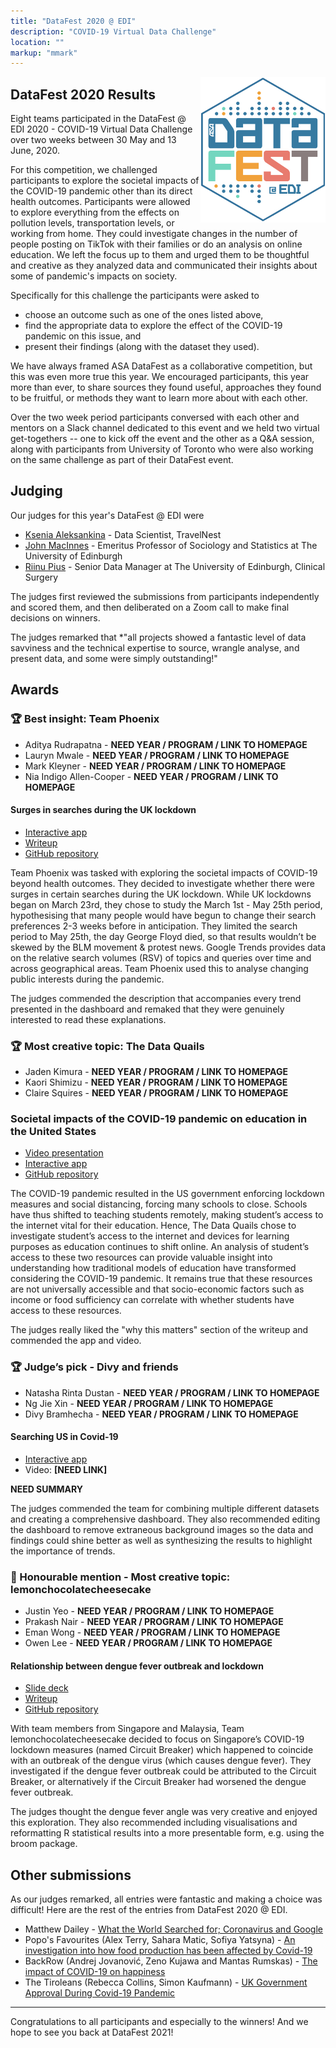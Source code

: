 ```yaml
---
title: "DataFest 2020 @ EDI"
description: "COVID-19 Virtual Data Challenge"
location: ""
markup: "mmark"
---
```


<img src="img/df-edi-logo-light.png" width="200px" alt="DataFest @ EDI logo" align="right">

## DataFest 2020 Results

Eight teams participated in the DataFest @ EDI 2020 - COVID-19 Virtual Data Challenge over two weeks between 30 May and 13 June, 2020. 

For this competition, we challenged participants to explore the societal impacts of the COVID-19 pandemic other than its direct health outcomes. Participants were allowed to explore everything from the effects on pollution levels, transportation levels, or working from home. They could investigate changes in the number of people posting on TikTok with their families or do an analysis on online education. We left the focus up to them and urged them to be thoughtful and creative as they analyzed data and communicated their insights about some of pandemic's impacts on society.

Specifically for this challenge the participants were asked to

- choose an outcome such as one of the ones listed above,
- find the appropriate data to explore the effect of the COVID-19 pandemic on this issue, and
- present their findings (along with the dataset they used).

We have always framed ASA DataFest as a collaborative competition, but this was even more true this year. We encouraged participants, this year more than ever, to share sources they found useful, approaches they found to be fruitful, or methods they want to learn more about with each other.

Over the two week period participants conversed with each other and mentors on a Slack channel dedicated to this event and we held two virtual get-togethers -- one to kick off the event and the other as a Q&A session, along with participants from University of Toronto who were also working on the same challenge as part of their DataFest event.

## Judging

Our judges for this year's DataFest @ EDI were

- [Ksenia Aleksankina](https://www.linkedin.com/in/ksenia-aleksankina-62816980/) - Data Scientist, TravelNest
- [John MacInnes](http://www.sps.ed.ac.uk/q-step/about_us/people/macinnes_john) - Emeritus Professor of Sociology and Statistics at The University of Edinburgh
- [Riinu Pius](https://www.riinu.me/) - Senior Data Manager at The University of Edinburgh, Clinical Surgery

The judges first reviewed the submissions from participants independently and scored them, and then deliberated on a Zoom call to make final decisions on winners. 

The judges remarked that *"all projects showed a fantastic level of data savviness and the technical expertise to source, wrangle analyse, and present data, and some were simply outstanding!"

## Awards

### 🏆 Best insight: Team Phoenix

- Aditya Rudrapatna - **NEED YEAR / PROGRAM / LINK TO HOMEPAGE**
- Lauryn Mwale - **NEED YEAR / PROGRAM / LINK TO HOMEPAGE**
- Mark Kleyner - **NEED YEAR / PROGRAM / LINK TO HOMEPAGE**
- Nia Indigo Allen-Cooper - **NEED YEAR / PROGRAM / LINK TO HOMEPAGE**

#### Surges in searches during the UK lockdown

- [Interactive app](https://phoenix-datafest.herokuapp.com) 
- [Writeup](https://github.com/datafest-edi/datafest-2020/tree/master/project-08)
- [GitHub repository](https://github.com/aditya101099/Edi-DataFest-2020)

Team Phoenix was tasked with exploring the societal impacts of COVID-19 beyond health outcomes. They decided to investigate whether there were surges in certain searches during the UK lockdown. While UK lockdowns began on March 23rd, they chose to study the March 1st - May 25th period, hypothesising that many people would have begun to change their search preferences 2-3 weeks before in anticipation. They limited the search period to May 25th, the day George Floyd died, so that results wouldn’t be skewed by the BLM movement & protest news. Google Trends provides data on the relative search volumes (RSV) of topics and queries over time and across geographical areas. Team Phoenix used this to analyse changing public interests during the pandemic.

The judges commended the description that accompanies every trend presented in the dashboard and remaked that they were genuinely interested to read these explanations.


### 🏆 Most creative topic: The Data Quails

- Jaden Kimura - **NEED YEAR / PROGRAM / LINK TO HOMEPAGE**
- Kaori Shimizu - **NEED YEAR / PROGRAM / LINK TO HOMEPAGE**
- Claire Squires - **NEED YEAR / PROGRAM / LINK TO HOMEPAGE**

### Societal impacts of the COVID-19 pandemic on education in the United States

- [Video presentation](https://www.youtube.com/watch?v=ey_PL0gF-oY)
- [Interactive app](https://datafest2020.shinyapps.io/TheDataQuails)
- [GitHub repository](https://github.com/clairesquires99/TheDataQuails)

The COVID-19 pandemic resulted in the US government enforcing lockdown measures and social distancing, forcing many schools to close. Schools have thus shifted to teaching students remotely, making student’s access to the internet vital for their education. Hence, The Data Quails chose to investigate student’s access to the internet and devices for learning purposes as education continues to shift online. An analysis of student’s access to these two resources can provide valuable insight into understanding how traditional models of education have transformed considering the COVID-19 pandemic. It remains true that these resources are not universally accessible and that socio-economic factors such as income or food sufficiency can correlate with whether students have access to these resources.

The judges really liked the "why this matters" section of the writeup and commended the app and video.


### 🏆 Judge’s pick - Divy and friends	

- Natasha Rinta Dustan - **NEED YEAR / PROGRAM / LINK TO HOMEPAGE**
- Ng Jie Xin - **NEED YEAR / PROGRAM / LINK TO HOMEPAGE**
- Divy Bramhecha - **NEED YEAR / PROGRAM / LINK TO HOMEPAGE**

#### Searching US in Covid-19

- [Interactive app](https://public.tableau.com/profile/divy.bramhecha#!/vizhome/SearchingusinCovid-19_/Dashboard1)
- Video: **[NEED LINK]**

**NEED SUMMARY**

The judges commended the team for combining multiple different datasets and creating a comprehensive dashboard. They also recommended editing the dashboard to remove extraneous background images so the data and findings could shine better as well as synthesizing the results to highlight the importance of trends.

### 🏅 Honourable mention - Most creative topic: lemonchocolatecheesecake

- Justin Yeo - **NEED YEAR / PROGRAM / LINK TO HOMEPAGE**
- Prakash Nair - **NEED YEAR / PROGRAM / LINK TO HOMEPAGE**
- Eman Wong - **NEED YEAR / PROGRAM / LINK TO HOMEPAGE**
- Owen Lee - **NEED YEAR / PROGRAM / LINK TO HOMEPAGE**

#### Relationship between dengue fever outbreak and lockdown

- [Slide deck](https://github.com/datafest-edi/datafest-2020/blob/master/project-03/presentation.pdf)
- [Writeup](https://github.com/datafest-edi/datafest-2020/blob/master/project-03/writeup.pdf)
- [GitHub repository](https://github.com/w0en/datafest2020)

With team members from Singapore and Malaysia, Team lemonchocolatecheesecake decided to focus on Singapore’s COVID-19 lockdown measures (named Circuit Breaker) which happened to coincide with an outbreak of the dengue virus (which causes dengue fever). They investigated if the dengue fever outbreak could be attributed to the Circuit Breaker, or alternatively if the Circuit Breaker had worsened the dengue fever outbreak.

The judges thought the dengue fever angle was very creative and enjoyed this exploration. They also recommended including visualisations and reformatting R statistical results into a more presentable form, e.g. using the broom package.

  
## Other submissions

As our judges remarked, all entries were fantastic and making a choice was difficult! Here are the rest of the entries from DataFest 2020 @ EDI. 

- Matthew Dailey - [What the World Searched for; Coronavirus and Google](https://github.com/datafest-edi/datafest-2020/tree/master/project-01)
- Popo's Favourites (Alex Terry, Sahara Matic, Sofiya Yatsyna) - [An investigation into how food production has been affected by Covid-19](https://github.com/datafest-edi/datafest-2020/tree/master/project-02)
- BackRow (Andrej Jovanović, Zeno Kujawa and Mantas Rumskas) - [The impact of COVID-19 on happiness](https://github.com/datafest-edi/datafest-2020/tree/master/project-04)
- The Tiroleans (Rebecca Collins, Simon Kaufmann) - [UK Government Approval During Covid-19 Pandemic](https://github.com/datafest-edi/datafest-2020/tree/master/project-07)

---

Congratulations to all participants and especially to the winners! And we hope to see you back at DataFest 2021!
